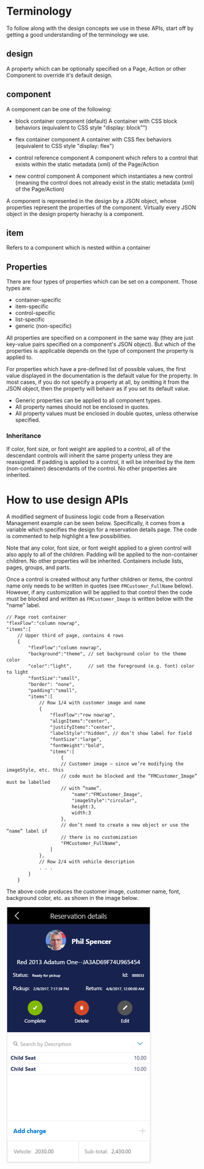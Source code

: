 # Terminology
To follow along with the design concepts we use in these APIs, start off by getting a good understanding of the terminology we use.
## design
A property which can be optionally specified on a Page, Action or other Component to override it's default design.

## component

A component can be one of the following:

* block container component (default)
    A container with CSS block behaviors (equivalent to CSS style "display: block"")

* flex container component
    A container with CSS flex behaviors (equivalent to CSS style "display: flex")

* control reference component
    A component which refers to a control that exists within the static metadata (xml) of the Page/Action

* new control component
    A component which instantiates a new control (meaning the control does not already exist in the static metadata (xml) of the Page/Action)

A component is represented in the design by a JSON object, whose properties represent the properties of the component. Virtually every JSON object in the design property hierachy is a component.

## item
Refers to a component which is nested within a container

## Properties
There are four types of properties which can be set on a component. Those types are:
* container-specific
* item-specific
* control-specific
* list-specific
* generic (non-specific)

All properties are specified on a component in the same way (they are just key-value pairs specified on a component's JSON object). But which of the properties is applicable depends on the type of component the property is applied to.

For properties which have a pre-defined list of possible values, the first value displayed in the documentation is the default value for the property. In most cases, if you do not specify a property at all, by omitting it from the JSON object, then the property will behavir as if you set its default value.

* Generic properties can be applied to all component types.
* All property names should not be enclosed in quotes.
* All property values must be enclosed in double quotes, unless otherwise specified.

### Inheritance

If color, font size, or font weight are applied to a control, all of the descendant controls will inherit the same property unless they are reassigned. If padding is applied to a control, it will be inherited by the item (non-container) descendants of the control. No other properties are inherited.

# How to use design APIs
A modified segment of business logic code from a Reservation Management example can be seen below. Specifically, it comes from a variable which specifies the design for a reservation details page. The code is commented to help highlight a few possibilities.

Note that any color, font size, or font weight applied to a given control will also apply to all of the children. Padding will be applied to the non-container children. No other properties will be inherited. Containers include lists, pages, groups, and parts.

Once a control is created without any further children or items, the control name only needs to be written in quotes (see `FMCustomer_FullName` below). However, if any customization will be applied to that control then the code must be blocked and written as `FMCustomer_Image` is written below with the "name" label.
```
// Page root container
"flexFlow":"column nowrap",
"items":[
	// Upper third of page, contains 4 rows
	{
		"flexFlow":"column nowrap",
		"background":"theme", // set background color to the theme color
		"color":"light",      // set the foreground (e.g. font) color to light
		"fontSize":"small",
		"border": "none",
		"padding":"small",
		"items":[
			// Row 1/4 with customer image and name
			{
				"flexFlow":"row nowrap",
				"alignItems":"center",
				"justifyItems":"center",
				"labelStyle":"hidden", // don’t show label for field
				"fontSize":"large",
				"fontWeight":"bold",
				"items":[
					{
					// Customer image – since we’re modifying the imageStyle, etc. this
					// code must be blocked and the “FMCustomer_Image” must be labelled
					// with “name”.
						"name":"FMCustomer_Image",
						"imageStyle":"circular",
						height:3,
						width:3
					},
					// don’t need to create a new object or use the “name” label if
					// there is no customization
					"FMCustomer_FullName",
				]
			},
			// Row 2/4 with vehicle description
			. . .
		}
	}
```

The above code produces the customer image, customer name, font, background color, etc. as shown in the image below.

![sample image](../media/detail%20page.PNG)


